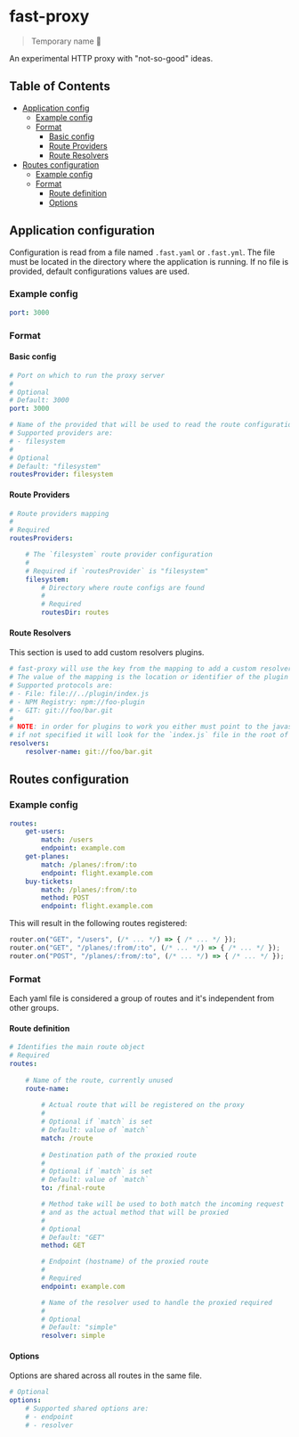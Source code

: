 # fast-proxy

> Temporary name :shrug:

An experimental HTTP proxy with "not-so-good" ideas.

## Table of Contents

- [Application config](#config)
    - [Example config](#config-example)
    - [Format](#config-format)
        - [Basic config](#config-format-basic)
        - [Route Providers](#config-format-providers)
        - [Route Resolvers](#config-format-resolvers)
- [Routes configuration](#routes)
    - [Example config](#routes-example)
    - [Format](#routes-format)
        - [Route definition](#routes-format-route)
        - [Options](#routes-format-options)

## Application configuration <a name="config"></a>

Configuration is read from a file named `.fast.yaml` or `.fast.yml`. The file must be located in the directory where the application is running. If no file is provided, default configurations values are used.

### Example config <a name="config-example"></a>

```yaml
port: 3000
```

### Format <a name="config-format"></a>

#### Basic config

```yaml
# Port on which to run the proxy server
#
# Optional
# Default: 3000
port: 3000

# Name of the provided that will be used to read the route configuration
# Supported providers are:
# - filesystem
#
# Optional
# Default: "filesystem"
routesProvider: filesystem
```

#### Route Providers <a name="config-format-providers"></a>

```yaml
# Route providers mapping
#
# Required
routesProviders:

    # The `filesystem` route provider configuration
    #
    # Required if `routesProvider` is "filesystem"
    filesystem:
        # Directory where route configs are found
        #
        # Required
        routesDir: routes
```

#### Route Resolvers <a name="config-format-resolvers"></a>

This section is used to add custom resolvers plugins.

```yaml
# fast-proxy will use the key from the mapping to add a custom resolver
# The value of the mapping is the location or identifier of the plugin
# Supported protocols are:
# - File: file://../plugin/index.js
# - NPM Registry: npm://foo-plugin
# - GIT: git://foo/bar.git
# 
# NOTE: in order for plugins to work you either must point to the javascript file
# if not specified it will look for the `index.js` file in the root of the location
resolvers:
    resolver-name: git://foo/bar.git
```

## Routes configuration <a name="routes"></a>

### Example config <a name="routes-example">

```yaml
routes:
    get-users:
        match: /users
        endpoint: example.com
    get-planes:
        match: /planes/:from/:to
        endpoint: flight.example.com
    buy-tickets:
        match: /planes/:from/:to
        method: POST
        endpoint: flight.example.com
```

This will result in the following routes registered:

```js
router.on("GET", "/users", (/* ... */) => { /* ... */ });
router.on("GET", "/planes/:from/:to", (/* ... */) => { /* ... */ });
router.on("POST", "/planes/:from/:to", (/* ... */) => { /* ... */ });
```

### Format <a name="routes-format"></a>

Each yaml file is considered a group of routes and it's independent from other groups.

#### Route definition <a name="routes-format-route"></a>

```yaml
# Identifies the main route object
# Required
routes:
    
    # Name of the route, currently unused
    route-name: 
        
        # Actual route that will be registered on the proxy
        #
        # Optional if `match` is set
        # Default: value of `match`
        match: /route
        
        # Destination path of the proxied route
        #
        # Optional if `match` is set
        # Default: value of `match`
        to: /final-route

        # Method take will be used to both match the incoming request
        # and as the actual method that will be proxied
        #
        # Optional
        # Default: "GET"
        method: GET

        # Endpoint (hostname) of the proxied route
        #
        # Required
        endpoint: example.com

        # Name of the resolver used to handle the proxied required
        #
        # Optional
        # Default: "simple"
        resolver: simple
```

#### Options <a name="routes-format-options"></a>

Options are shared across all routes in the same file.

```yaml
# Optional
options:
    # Supported shared options are:
    # - endpoint
    # - resolver
```
